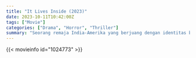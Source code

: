 ```yaml
---
title: "It Lives Inside (2023)"
date: 2023-10-11T10:42:00Z
tags: ["Movie"]
categories: ["Drama", "Horror", "Thriller"]
summary: "Seorang remaja India-Amerika yang berjuang dengan identitas budayanya berselisih dengan mantan sahabatnya dan, dalam prosesnya, tanpa disadari melepaskan entitas iblis yang tumbuh lebih kuat dengan memakan kesepiannya."
---
```


  <mux-player stream-type="on-demand"
  src="https://kp3d-my.sharepoint.com/personal/ryoo_kp3d_onmicrosoft_com/_layouts/15/download.aspx?share=EZzoLEXd5eZJoc7Vg5l3GuEBYLAX6s0Y8URwKGJQToFrDw" metadata-video-title="It Lives Inside (2023)" prefer-playback="mse" controls>
 
  </mux-player>
  

{{< movieinfo id="1024773" >}}

  <script src="https://cdn.jsdelivr.net/npm/@mux/mux-player"></script>
  
   <script type="application/ld+json">
 {
  "@context": "https://schema.org/",
  "@type": "VideoObject",
  "name": "It Lives Inside (2023)",
  "contentUrl": "https://stream.mux.com/01WomZa02P1GJ02eZdSX8hV8Ab4VYz40000BWZrDkUepkl8E.m3u8",
  "thumbnailUrl": "https://www.themoviedb.org/t/p/original/ljl6skTg5IvPp46POaZ6gL93Ue2.jpg?width=314&fit_mode=preserve&time=25",
  "uploadDate": "2023-10-11T10:42:00Z",
}

</script>